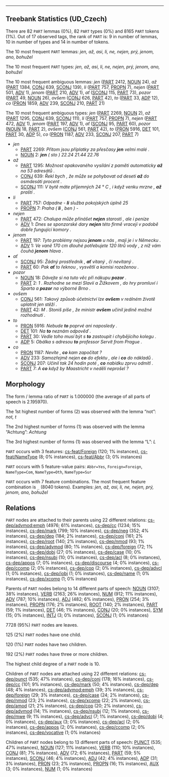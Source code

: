 

--------------------------------------------------------------------------------

## Treebank Statistics (UD_Czech)

There are 82 `PART` lemmas (0%), 82 `PART` types (0%) and 8165 `PART` tokens (1%).
Out of 17 observed tags, the rank of `PART` is: 9 in number of lemmas, 10 in number of types and 14 in number of tokens.

The 10 most frequent `PART` lemmas: _jen, až, asi, li, ne, nejen, prý, jenom, ano, bohužel_

The 10 most frequent `PART` types:  _jen, až, asi, li, ne, nejen, prý, jenom, ano, bohužel_

The 10 most frequent ambiguous lemmas: _jen_ ([PART]() 2412, [NOUN]() 24), _až_ ([PART]() 1384, [CONJ]() 639, [SCONJ]() 139), _li_ ([PART]() 757, [PROPN]() 7), _nejen_ ([PART]() 501, [ADV]() 1), _jenom_ ([PART]() 210, [ADV]() 1), _ať_ ([SCONJ]() 115, [PART]() 73), _pozor_ ([PART]() 49, [NOUN]() 26), _ovšem_ ([CONJ]() 626, [PART]() 42), _to_ ([PART]() 33, [ADP]() 12), _co_ ([PRON]() 1859, [ADV]() 239, [SCONJ]() 210, [PART]() 21)

The 10 most frequent ambiguous types:  _jen_ ([PART]() 2269, [NOUN]() 2), _až_ ([PART]() 1295, [CONJ]() 639, [SCONJ]() 111), _li_ ([PART]() 757, [PROPN]() 7), _nejen_ ([PART]() 472, [ADV]() 1), _jenom_ ([PART]() 197, [ADV]() 1), _ať_ ([SCONJ]() 95, [PART]() 60), _pozor_ ([NOUN]() 18, [PART]() 2), _ovšem_ ([CONJ]() 561, [PART]() 42), _to_ ([PRON]() 5916, [DET]() 101, [PART]() 30, [ADP]() 5), _co_ ([PRON]() 1187, [ADV]() 233, [SCONJ]() 207, [PART]() 7)


* _jen_
  * [PART]() 2269: _Přitom jsou příplatky za přesčasy <b>jen</b> velmi malé ._
  * [NOUN]() 2: _<b>jen</b> ( sto ) 22.24 21.44 22.76_
* _až_
  * [PART]() 1295: _Možnost opakovaného vysílání z paměti automaticky <b>až</b> na 53 adresátů ._
  * [CONJ]() 639: _Řekl bych , že může se pohybovat od deseti <b>až</b> do osmdesáti procent ._
  * [SCONJ]() 111: _V bytě máte příjemných 24 ° C , i když venku mrzne , <b>až</b> praští ._
* _li_
  * [PART]() 757: _Odpadne - <b>li</b> služba pokojských úplně 25_
  * [PROPN]() 7: _Praha ( <b>li</b> , ben ) -_
* _nejen_
  * [PART]() 472: _Chalupa může přinášet <b>nejen</b> starosti , ale i peníze_
  * [ADV]() 1: _Dnes se sponzorské dary <b>nejen</b> této firmě vracejí v podobě dobře fungující komory ._
* _jenom_
  * [PART]() 197: _Tyto problémy nejsou <b>jenom</b> u nás , mají je i v Německu ._
  * [ADV]() 1: _Ve vaně 170 cm dlouhé potřebujete 120 litrů vody , z níž vám čouhá <b>jenom</b> hlava ._
* _ať_
  * [SCONJ]() 95: _Žádný prostředník , <b>ať</b> vítaný , či nevítaný ._
  * [PART]() 60: _Pak <b>ať</b> to řeknou , vysvětlí a komisi rozeženou ._
* _pozor_
  * [NOUN]() 18: _Dávejte si na tuto věc při nákupu <b>pozor</b> ._
  * [PART]() 2: _1 . Rozhodne se mezi Slavií a Žižkovem , do hry promluví i Sparta a <b>pozor</b> na výborné Brno ._
* _ovšem_
  * [CONJ]() 561: _Takový způsob účetnictví lze <b>ovšem</b> v reálném životě uplatnit jen stěží ._
  * [PART]() 42: _M . Stoniš píše , že ministr <b>ovšem</b> učinil jedině možné rozhodnutí ._
* _to_
  * [PRON]() 5916: _Nebude <b>to</b> poprvé ani naposledy ._
  * [DET]() 101: _Na <b>to</b> neznám odpověď ._
  * [PART]() 30: _Vedle toho musí být s <b>to</b> zastoupit i chybějícího kolegu ._
  * [ADP]() 5: _Obálka s adresou <b>to</b> professor Servít from Prague ._
* _co_
  * [PRON]() 1187: _Nevíte , <b>co</b> kam započítat ?_
  * [ADV]() 233: _Samozřejmě nejen <b>co</b> do efektu , ale i <b>co</b> do nákladů ._
  * [SCONJ]() 207: _Učinil tak 24 hodin poté , <b>co</b> nabídku zprvu odmítl ._
  * [PART]() 7: _A <b>co</b> když by Maastricht v neděli neprošel ?_

## Morphology

The form / lemma ratio of `PART` is 1.000000 (the average of all parts of speech is 2.195970).

The 1st highest number of forms (2) was observed with the lemma “not”: _not, t_

The 2nd highest number of forms (1) was observed with the lemma “Achtung”: _Achtung_

The 3rd highest number of forms (1) was observed with the lemma “L”: _L_

`PART` occurs with 3 features: [cs-feat/Foreign]() (120; 1% instances), [cs-feat/NameType]() (8; 0% instances), [cs-feat/Abbr]() (3; 0% instances)

`PART` occurs with 5 feature-value pairs: `Abbr=Yes`, `Foreign=Foreign`, `NameType=Com`, `NameType=Oth`, `NameType=Sur`

`PART` occurs with 7 feature combinations.
The most frequent feature combination is `_` (8040 tokens).
Examples: _jen, až, asi, li, ne, nejen, prý, jenom, ano, bohužel_


## Relations

`PART` nodes are attached to their parents using 22 different relations: [cs-dep/advmod:emph]() (4976; 61% instances), [cs-dep/cc]() (1234; 15% instances), [cs-dep/mark]() (799; 10% instances), [cs-dep/neg]() (352; 4% instances), [cs-dep/dep]() (184; 2% instances), [cs-dep/conj]() (161; 2% instances), [cs-dep/root]() (140; 2% instances), [cs-dep/nmod]() (93; 1% instances), [cs-dep/advmod]() (80; 1% instances), [cs-dep/foreign]() (72; 1% instances), [cs-dep/dobj]() (27; 0% instances), [cs-dep/case]() (10; 0% instances), [cs-dep/nsubj]() (10; 0% instances), [cs-dep/acl]() (8; 0% instances), [cs-dep/appos]() (7; 0% instances), [cs-dep/discourse]() (4; 0% instances), [cs-dep/ccomp]() (2; 0% instances), [cs-dep/cop]() (2; 0% instances), [cs-dep/advcl]() (1; 0% instances), [cs-dep/iobj]() (1; 0% instances), [cs-dep/name]() (1; 0% instances), [cs-dep/xcomp]() (1; 0% instances)

Parents of `PART` nodes belong to 14 different parts of speech: [NOUN]() (3107; 38% instances), [VERB]() (2163; 26% instances), [NUM]() (912; 11% instances), [ADV]() (787; 10% instances), [ADJ]() (482; 6% instances), [PRON]() (254; 3% instances), [PROPN]() (176; 2% instances), [ROOT]() (140; 2% instances), [PART]() (59; 1% instances), [DET]() (46; 1% instances), [CONJ]() (20; 0% instances), [SYM]() (15; 0% instances), [INTJ]() (3; 0% instances), [SCONJ]() (1; 0% instances)

7728 (95%) `PART` nodes are leaves.

125 (2%) `PART` nodes have one child.

120 (1%) `PART` nodes have two children.

192 (2%) `PART` nodes have three or more children.

The highest child degree of a `PART` node is 10.

Children of `PART` nodes are attached using 22 different relations: [cs-dep/punct]() (535; 47% instances), [cs-dep/conj]() (178; 16% instances), [cs-dep/cc]() (101; 9% instances), [cs-dep/mark]() (50; 4% instances), [cs-dep/dep]() (48; 4% instances), [cs-dep/advmod:emph]() (39; 3% instances), [cs-dep/foreign]() (29; 3% instances), [cs-dep/case]() (24; 2% instances), [cs-dep/nmod]() (23; 2% instances), [cs-dep/xcomp]() (22; 2% instances), [cs-dep/amod]() (21; 2% instances), [cs-dep/cop]() (20; 2% instances), [cs-dep/advmod]() (14; 1% instances), [cs-dep/nsubj]() (12; 1% instances), [cs-dep/mwe]() (9; 1% instances), [cs-dep/advcl]() (7; 1% instances), [cs-dep/dobj]() (4; 0% instances), [cs-dep/aux]() (3; 0% instances), [cs-dep/acl]() (2; 0% instances), [cs-dep/appos]() (2; 0% instances), [cs-dep/ccomp]() (2; 0% instances), [cs-dep/vocative]() (1; 0% instances)

Children of `PART` nodes belong to 13 different parts of speech: [PUNCT]() (535; 47% instances), [NOUN]() (127; 11% instances), [VERB]() (110; 10% instances), [CONJ]() (81; 7% instances), [ADV]() (72; 6% instances), [PART]() (59; 5% instances), [SCONJ]() (46; 4% instances), [ADJ]() (42; 4% instances), [ADP]() (31; 3% instances), [PRON]() (23; 2% instances), [PROPN]() (16; 1% instances), [AUX]() (3; 0% instances), [NUM]() (1; 0% instances)

